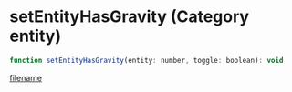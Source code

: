 # setEntityHasGravity (Category entity)

```js
function setEntityHasGravity(entity: number, toggle: boolean): void
```

[filename](setEntityHasGravity_m.md ':include')